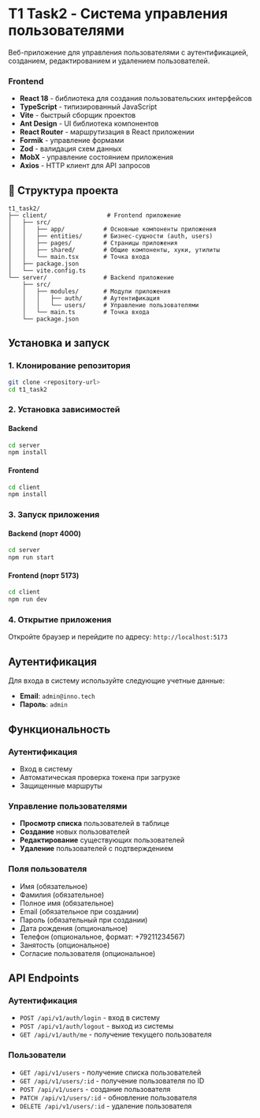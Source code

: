 # T1 Task2 - Система управления пользователями

Веб-приложение для управления пользователями с аутентификацией, созданием, редактированием и удалением пользователей.

### Frontend

- **React 18** - библиотека для создания пользовательских интерфейсов
- **TypeScript** - типизированный JavaScript
- **Vite** - быстрый сборщик проектов
- **Ant Design** - UI библиотека компонентов
- **React Router** - маршрутизация в React приложении
- **Formik** - управление формами
- **Zod** - валидация схем данных
- **MobX** - управление состоянием приложения
- **Axios** - HTTP клиент для API запросов

## 📁 Структура проекта

```
t1_task2/
├── client/                 # Frontend приложение
│   ├── src/
│   │   ├── app/           # Основные компоненты приложения
│   │   ├── entities/      # Бизнес-сущности (auth, users)
│   │   ├── pages/         # Страницы приложения
│   │   ├── shared/        # Общие компоненты, хуки, утилиты
│   │   └── main.tsx       # Точка входа
│   ├── package.json
│   └── vite.config.ts
└── server/                # Backend приложение
    ├── src/
    │   ├── modules/       # Модули приложения
    │   │   ├── auth/      # Аутентификация
    │   │   └── users/     # Управление пользователями
    │   └── main.ts        # Точка входа
    └── package.json
```

## Установка и запуск

### 1. Клонирование репозитория

```bash
git clone <repository-url>
cd t1_task2
```

### 2. Установка зависимостей

#### Backend

```bash
cd server
npm install
```

#### Frontend

```bash
cd client
npm install
```

### 3. Запуск приложения

#### Backend (порт 4000)

```bash
cd server
npm run start
```

#### Frontend (порт 5173)

```bash
cd client
npm run dev
```

### 4. Открытие приложения

Откройте браузер и перейдите по адресу: `http://localhost:5173`

## Аутентификация

Для входа в систему используйте следующие учетные данные:

- **Email**: `admin@inno.tech`
- **Пароль**: `admin`

## Функциональность

### Аутентификация

- Вход в систему
- Автоматическая проверка токена при загрузке
- Защищенные маршруты

### Управление пользователями

- **Просмотр списка** пользователей в таблице
- **Создание** новых пользователей
- **Редактирование** существующих пользователей
- **Удаление** пользователей с подтверждением

### Поля пользователя

- Имя (обязательное)
- Фамилия (обязательное)
- Полное имя (обязательное)
- Email (обязательное при создании)
- Пароль (обязательный при создании)
- Дата рождения (опциональное)
- Телефон (опциональное, формат: +79211234567)
- Занятость (опциональное)
- Согласие пользователя (опциональное)

## API Endpoints

### Аутентификация

- `POST /api/v1/auth/login` - вход в систему
- `POST /api/v1/auth/logout` - выход из системы
- `GET /api/v1/auth/me` - получение текущего пользователя

### Пользователи

- `GET /api/v1/users` - получение списка пользователей
- `GET /api/v1/users/:id` - получение пользователя по ID
- `POST /api/v1/users` - создание пользователя
- `PATCH /api/v1/users/:id` - обновление пользователя
- `DELETE /api/v1/users/:id` - удаление пользователя
